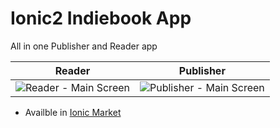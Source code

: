 # Ionic2 Indiebook App
All in one Publisher and Reader app

|     Reader    |     Publisher       | 
| :-------------: |:-------------:|
| ![Reader - Main Screen](https://s3.amazonaws.com/ionic-marketplace/ionic2-indiebook-starter/screenshot_1.png "Reader - Main Screen")      | ![Publisher - Main Screen](https://s3.amazonaws.com/ionic-marketplace/ionic2-indiebook-starter/screenshot_3.png "Publisher - Main Screen") |

* Availble in [Ionic Market](https://market.ionic.io/starters/ionic2-indiebook-starter)
